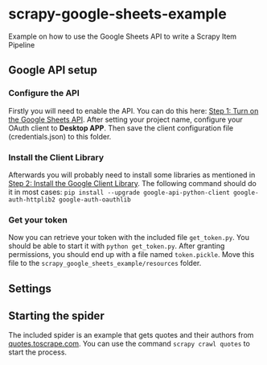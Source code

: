 # scrapy-google-sheets-example
Example on how to use the Google Sheets API to write a Scrapy Item Pipeline

## Google API setup
### Configure the API
Firstly you will need to enable the API. You can do this here: [Step 1: Turn on the Google Sheets API](https://developers.google.com/sheets/api/quickstart/python#step_1_turn_on_the). 
After setting your project name, configure your OAuth client to **Desktop APP**. Then save the client configuration file (credentials.json) to this folder.

### Install the Client Library
Afterwards you will probably need to install some libraries as mentioned in [Step 2: Install the Google Client Library](https://developers.google.com/sheets/api/quickstart/python#step_2_install_the_google_client_library). 
The following command should do it in most cases:
`pip install --upgrade google-api-python-client google-auth-httplib2 google-auth-oauthlib`

### Get your token
Now you can retrieve your token with the included file `get_token.py`. 
You should be able to start it with `python get_token.py`. After granting permissions, you should end up with a file named `token.pickle`. Move this file to the `scrapy_google_sheets_example/resources` folder. 

## Settings


## Starting the spider
The included spider is an example that gets quotes and their authors from [quotes.toscrape.com](http://quotes.toscrape.com/).
You can use the command `scrapy crawl quotes` to start the process. 

